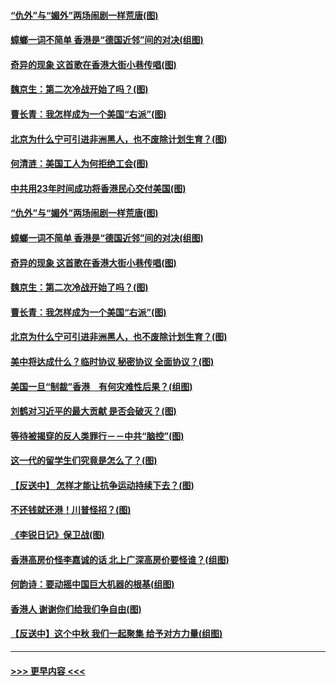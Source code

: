 #### [“仇外”与“媚外”两场闹剧一样荒唐(图)](../pages/p4/907689.md?t=09181555) 
#### [蟑螂一词不简单 香港是“德国近邻”间的对决(组图)](../pages/p4/907618.md?t=09181555) 
#### [奇异的现象 这首歌在香港大街小巷传唱(图)](../pages/p4/907583.md?t=09181555) 
#### [魏京生：第二次冷战开始了吗？(图)](../pages/p4/907581.md?t=09181555) 
#### [曹长青：我怎样成为一个美国“右派”(图)](../pages/p4/907580.md?t=09181555) 
#### [北京为什么宁可引进非洲黑人，也不废除计划生育？(图)](../pages/p4/907577.md?t=09181555) 
#### [何清涟：美国工人为何拒绝工会(图)](../pages/p4/907701.md?t=09181555) 
#### [中共用23年时间成功将香港民心交付美国(图)](../pages/p4/907698.md?t=09181555) 
#### [“仇外”与“媚外”两场闹剧一样荒唐(图)](../pages/p4/907689.md?t=09181555) 
#### [蟑螂一词不简单 香港是“德国近邻”间的对决(组图)](../pages/p4/907618.md?t=09181555) 
#### [奇异的现象 这首歌在香港大街小巷传唱(图)](../pages/p4/907583.md?t=09181555) 
#### [魏京生：第二次冷战开始了吗？(图)](../pages/p4/907581.md?t=09181555) 
#### [曹长青：我怎样成为一个美国“右派”(图)](../pages/p4/907580.md?t=09181555) 
#### [北京为什么宁可引进非洲黑人，也不废除计划生育？(图)](../pages/p4/907577.md?t=09181555) 
#### [美中将达成什么？临时协议 秘密协议 全面协议？(图)](../pages/p4/907576.md?t=09181555) 
#### [美国一旦“制裁”香港　有何灾难性后果？(组图)](../pages/p4/907575.md?t=09181555) 
#### [刘鹤对习近平的最大贡献 是否会破灭？(图)](../pages/p4/907509.md?t=09181555) 
#### [等待被揭穿的反人类罪行－－中共“脑控”(图)](../pages/p4/907167.md?t=09181555) 
#### [这一代的留学生们究竟是怎么了？(图)](../pages/p4/907473.md?t=09181555) 
#### [【反送中】 怎样才能让抗争运动持续下去？(图)](../pages/p4/907466.md?t=09181555) 
#### [不还钱就还港！川普怪招？(图)](../pages/p4/907474.md?t=09181555) 
#### [《李锐日记》保卫战(图)](../pages/p4/907465.md?t=09181555) 
#### [香港高房价怪李嘉诚的话 北上广深高房价要怪谁？(组图)](../pages/p4/907471.md?t=09181555) 
#### [何韵诗：要动摇中国巨大机器的根基(组图)](../pages/p4/907469.md?t=09181555) 
#### [香港人 谢谢你们给我们争自由(图)](../pages/p4/907402.md?t=09181555) 
#### [【反送中】这个中秋 我们一起聚集 给予对方力量(组图)](../pages/p4/907401.md?t=09181555) 

----
#### [ >>> 更早内容 <<< ](../indexes/p4-earlier.md)
